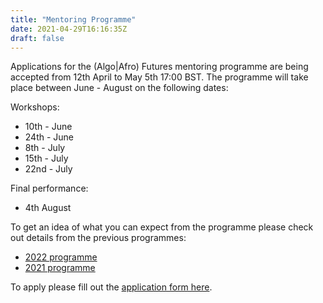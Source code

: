 ```yaml
---
title: "Mentoring Programme"
date: 2021-04-29T16:16:35Z
draft: false
---
```


Applications for the (Algo|Afro) Futures mentoring programme are being accepted from 12th April to May 5th 17:00 BST. The programme will take place between June - August on the following dates:

Workshops:

* 10th - June
* 24th - June
* 8th - July
* 15th - July
* 22nd - July

Final performance:

* 4th August

To get an idea of what you can expect from the programme please check out details from the previous programmes:

* [2022 programme](/2022-programme)
* [2021 programme](/2021-programme)

To apply please fill out the [application form here](/apply).
